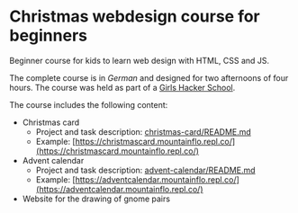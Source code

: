 # Christmas webdesign course for beginners
Beginner course for kids to learn web design with HTML, CSS and JS.

The complete course is in *German* and designed for two afternoons of four hours.
The course was held as part of a [Girls Hacker School](https://hacker-school.de/girls-hacker-school/).

The course includes the following content:
* Christmas card
    * Project and task description: [christmas-card/README.md](christmas-card/README.md)
    * Example: [https://christmascard.mountainflo.repl.co/](https://christmascard.mountainflo.repl.co/)
* Advent calendar
     * Project and task description: [advent-calendar/README.md](advent-calendar/README.md)
     * Example: [https://adventcalendar.mountainflo.repl.co/](https://adventcalendar.mountainflo.repl.co/)
* Website for the drawing of gnome pairs

